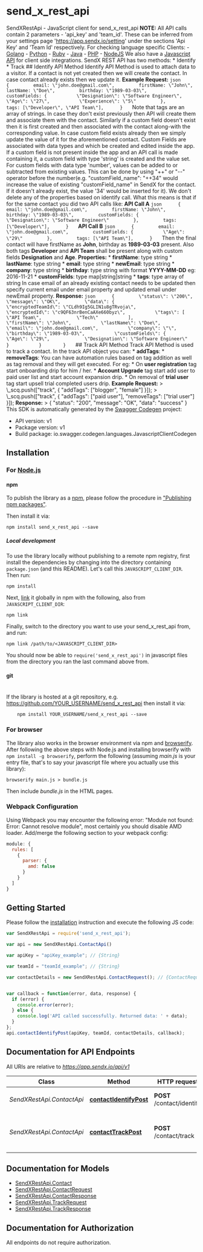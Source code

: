 # send_x_rest_api

SendXRestApi - JavaScript client for send_x_rest_api
**NOTE:** All API calls contain 2 parameters - 'api_key' and 'team_id'. These can be inferred from your settings page 'https://app.sendx.io/setting' under the sections 'Api Key' and 'Team Id' respectively.  For checking language specific Clients: -  [Golang](https://github.com/sendx/sendx-api-go) -  [Python](https://github.com/sendx/sendx-api-python) -  [Ruby](https://github.com/sendx/sendx-api-ruby) -  [Java](https://github.com/sendx/sendx-api-java) -  [PHP](https://github.com/sendx/sendx-api-php) -  [NodeJS](https://github.com/sendx/sendx-api-nodejs)  We also have a [Javascript API](http://help.sendx.io/knowledge_base/topics/javascript-api-1) for client side integrations.  SendX REST API has two methods:    * Identify   * Track    ## Identify API Method    Identify API Method is used to attach data to a visitor. If a contact is not yet created then we will create the contact. In case contact already exists then we update it.    **Example Request:**       ```json      {         email: \"john.doe@gmail.com\",         firstName: \"John\",         lastName: \"Doe\",         birthday: \"1989-03-03\",         customFields: {           \"Designation\": \"Software Engineer\",           \"Age\": \"27\",           \"Experience\": \"5\"         },         tags: [\"Developer\", \"API Team\"],      }   ```         Note that tags are an array of strings. In case they don't exist previously then API will create them and associate them with the contact.      Similarly if a custom field doesn't exist then it is first created and then associated with the contact along-with the corresponding value. In case custom field exists already then we simply update the value of it for the aforementioned contact.    Custom Fields are associated with data types and which be created and edited inside the app. If a custom field is not present inside the app and an API call is made containing it, a custom field with type 'string' is created and the value set. For custom fields with data type 'number', values can be added to or subtracted from existing values. This can be done by using \"++\" or \"--\" operator before the number(e.g. \"customField_name\": \"++34\" would increase the value of existing \"customField_name\" in SendX for the contact. If it doesn't already exist, the value '34' would be inserted for it).      We don't delete any of the properties based on identify call. What this means is that if for the same contact you did two API calls like:         **API Call A**        ```json      {         email: \"john.doe@gmail.com\",         firstName: \"John\",         birthday: \"1989-03-03\",         customFields: {           \"Designation\": \"Software Engineer\"         },         tags: [\"Developer\"],      }   ```         **API Call B**       ```json      {         email: \"john.doe@gmail.com\",         customFields: {           \"Age\": \"29\"         },         tags: [\"API Team\"],      }   ```         Then the final contact will have firstName as **John**, birthday as **1989-03-03** present. Also both tags **Developer** and **API Team** shall be present along with custom fields **Designation** and **Age**.         **Properties:**      * **firstName**: type string   * **lastName**: type string   * **email**: type string     * **newEmail**: type string     * **company**: type string     * **birthday**: type string with format **YYYY-MM-DD** eg: 2016-11-21     * **customFields**: type map[string]string      * **tags**: type array of string       In case email of an already existing contact needs to be updated then specify current email under email property and updated email under newEmail property.          **Response:**       ```json      {         \"status\": \"200\",         \"message\": \"OK\",         \"data\": {           \"encryptedTeamId\": \"CLdh9Ig5GLIN1u8gTRvoja\",           \"encryptedId\": \"c9QF63nrBenCaAXe660byz\",           \"tags\": [             \"API Team\",             \"Tech\"           ],           \"firstName\": \"John\",           \"lastName\": \"Doe\",           \"email\": \"john.doe@gmail.com\",           \"company\": \"\",           \"birthday\": \"1989-03-03\",           \"customFields\": {             \"Age\": \"29\",             \"Designation\": \"Software Engineer\"           }           }        }   ```         ## Track API Method      Track API Method is used to track a contact. In the track API object you can:      * **addTags**:   * **removeTags**:      You can have automation rules based on tag addition as well as tag removal and they will get executed. For eg:      * On **user registration** tag start onboarding drip for him / her.   * **Account Upgrade** tag start add user to paid user list and start account expansion drip.    * On removal of **trial user** tag start upsell trial completed users drip.         **Example Request:**      >     \\_scq.push([\"track\", {        \"addTags\": [\"blogger\", \"female\"]     }]);           >     \\_scq.push([\"track\", {        \"addTags\": [\"paid user\"],        \"removeTags\": [\"trial user\"]     }]);           **Response:**      >      {       \"status\": \"200\",       \"message\": \"OK\",       \"data\": \"success\"      } 
This SDK is automatically generated by the [Swagger Codegen](https://github.com/swagger-api/swagger-codegen) project:

- API version: v1
- Package version: v1
- Build package: io.swagger.codegen.languages.JavascriptClientCodegen

## Installation

### For [Node.js](https://nodejs.org/)

#### npm

To publish the library as a [npm](https://www.npmjs.com/),
please follow the procedure in ["Publishing npm packages"](https://docs.npmjs.com/getting-started/publishing-npm-packages).

Then install it via:

```shell
npm install send_x_rest_api --save
```

##### Local development

To use the library locally without publishing to a remote npm registry, first install the dependencies by changing 
into the directory containing `package.json` (and this README). Let's call this `JAVASCRIPT_CLIENT_DIR`. Then run:

```shell
npm install
```

Next, [link](https://docs.npmjs.com/cli/link) it globally in npm with the following, also from `JAVASCRIPT_CLIENT_DIR`:

```shell
npm link
```

Finally, switch to the directory you want to use your send_x_rest_api from, and run:

```shell
npm link /path/to/<JAVASCRIPT_CLIENT_DIR>
```

You should now be able to `require('send_x_rest_api')` in javascript files from the directory you ran the last 
command above from.

#### git
#
If the library is hosted at a git repository, e.g.
https://github.com/YOUR_USERNAME/send_x_rest_api
then install it via:

```shell
    npm install YOUR_USERNAME/send_x_rest_api --save
```

### For browser

The library also works in the browser environment via npm and [browserify](http://browserify.org/). After following
the above steps with Node.js and installing browserify with `npm install -g browserify`,
perform the following (assuming *main.js* is your entry file, that's to say your javascript file where you actually 
use this library):

```shell
browserify main.js > bundle.js
```

Then include *bundle.js* in the HTML pages.

### Webpack Configuration

Using Webpack you may encounter the following error: "Module not found: Error:
Cannot resolve module", most certainly you should disable AMD loader. Add/merge
the following section to your webpack config:

```javascript
module: {
  rules: [
    {
      parser: {
        amd: false
      }
    }
  ]
}
```

## Getting Started

Please follow the [installation](#installation) instruction and execute the following JS code:

```javascript
var SendXRestApi = require('send_x_rest_api');

var api = new SendXRestApi.ContactApi()

var apiKey = "apiKey_example"; // {String} 

var teamId = "teamId_example"; // {String} 

var contactDetails = new SendXRestApi.ContactRequest(); // {ContactRequest} Contact details


var callback = function(error, data, response) {
  if (error) {
    console.error(error);
  } else {
    console.log('API called successfully. Returned data: ' + data);
  }
};
api.contactIdentifyPost(apiKey, teamId, contactDetails, callback);

```

## Documentation for API Endpoints

All URIs are relative to *https://app.sendx.io/api/v1*

Class | Method | HTTP request | Description
------------ | ------------- | ------------- | -------------
*SendXRestApi.ContactApi* | [**contactIdentifyPost**](docs/ContactApi.md#contactIdentifyPost) | **POST** /contact/identify | Identify a contact as user
*SendXRestApi.ContactApi* | [**contactTrackPost**](docs/ContactApi.md#contactTrackPost) | **POST** /contact/track | Add tracking info using tags to a contact


## Documentation for Models

 - [SendXRestApi.Contact](docs/Contact.md)
 - [SendXRestApi.ContactRequest](docs/ContactRequest.md)
 - [SendXRestApi.ContactResponse](docs/ContactResponse.md)
 - [SendXRestApi.TrackRequest](docs/TrackRequest.md)
 - [SendXRestApi.TrackResponse](docs/TrackResponse.md)


## Documentation for Authorization

 All endpoints do not require authorization.

